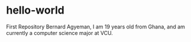 # hello-world
First Repository
Bernard Agyeman, I am 19 years old from Ghana, and am currently a computer science major at VCU.
